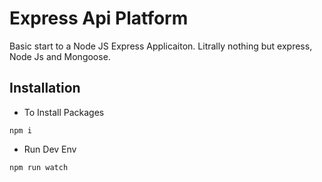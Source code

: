 # Express Api Platform

Basic start to a Node JS Express Applicaiton. Litrally nothing but express, Node Js and Mongoose.

## Installation

* To Install Packages 
```
npm i
```
* Run Dev Env
```
npm run watch
```
